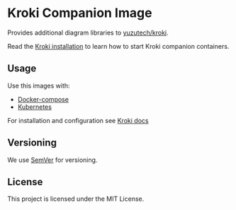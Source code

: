 # Kroki Companion Image

Provides additional diagram libraries to [yuzutech/kroki](https://hub.docker.com/r/yuzutech/kroki).

Read the [Kroki installation](https://docs.kroki.io/kroki/setup/install/#_images) to learn how to start Kroki companion containers.

## Usage

Use this images with:
* [Docker-compose](https://docs.kroki.io/kroki/setup/install/#_using_docker_compose)
* [Kubernetes](https://docs.kroki.io/kroki/setup/install/#_using_kubernetes)

For installation and configuration see [Kroki docs](https://docs.kroki.io/)

## Versioning

We use [SemVer](https://semver.org/) for versioning.

## License

This project is licensed under the MIT License.
